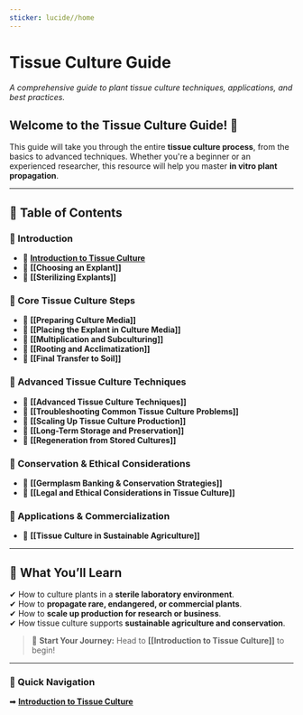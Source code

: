 ```yaml
---
sticker: lucide//home
---
```

# **Tissue Culture Guide**
_A comprehensive guide to plant tissue culture techniques, applications, and best practices._

## **Welcome to the Tissue Culture Guide!** 🌱
This guide will take you through the entire **tissue culture process**, from the basics to advanced techniques. Whether you're a beginner or an experienced researcher, this resource will help you master **in vitro plant propagation**.

---

## **📖 Table of Contents**
### **🔹 Introduction**
- 📌 **[Introduction to Tissue Culture](introduction-to-tissue-culture.md)**
- 📌 **[[Choosing an Explant]]**
- 📌 **[[Sterilizing Explants]]**

### **🔹 Core Tissue Culture Steps**
- 📌 **[[Preparing Culture Media]]**
- 📌 **[[Placing the Explant in Culture Media]]**
- 📌 **[[Multiplication and Subculturing]]**
- 📌 **[[Rooting and Acclimatization]]**
- 📌 **[[Final Transfer to Soil]]**

### **🔹 Advanced Tissue Culture Techniques**
- 📌 **[[Advanced Tissue Culture Techniques]]**
- 📌 **[[Troubleshooting Common Tissue Culture Problems]]**
- 📌 **[[Scaling Up Tissue Culture Production]]**
- 📌 **[[Long-Term Storage and Preservation]]**
- 📌 **[[Regeneration from Stored Cultures]]**

### **🔹 Conservation & Ethical Considerations**
- 📌 **[[Germplasm Banking & Conservation Strategies]]**
- 📌 **[[Legal and Ethical Considerations in Tissue Culture]]**

### **🔹 Applications & Commercialization**
- 📌 **[[Tissue Culture in Sustainable Agriculture]]**

---

## **🔬 What You’ll Learn**
✔ How to culture plants in a **sterile laboratory environment**.  
✔ How to **propagate rare, endangered, or commercial plants**.  
✔ How to **scale up production for research or business**.  
✔ How tissue culture supports **sustainable agriculture and conservation**.  

> 🚀 **Start Your Journey:** Head to **[[Introduction to Tissue Culture]]** to begin!

---

### **🔗 Quick Navigation**
 ➡ **[Introduction to Tissue Culture](introduction-to-tissue-culture.md)**

